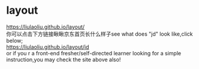 # layout<br/>
https://liulaoliu.github.io/layout/ <br/>
你可以点击下方链接瞅瞅京东首页长什么样子see what does "jd" look like,click below;<br/>
https://liulaoliu.github.io/layout/jd <br/>
or if you r a front-end fresher/self-directed learner looking for a simple instruction,you may check the site above also!<br/>
